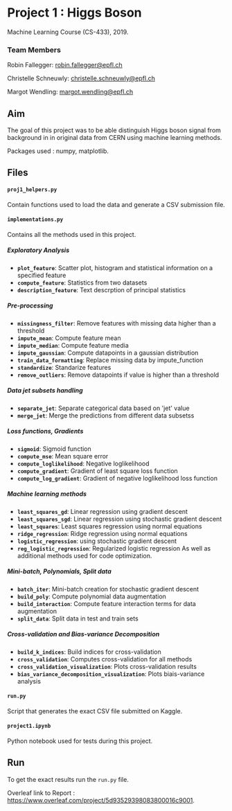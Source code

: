 # Project 1 : Higgs Boson
Machine Learning Course (CS-433), 2019.

### Team Members

Robin Fallegger: robin.fallegger@epfl.ch

Christelle Schneuwly: christelle.schneuwly@epfl.ch

Margot Wendling: margot.wendling@epfl.ch

## Aim
The goal of this project was to be able distinguish Higgs boson signal from background in in original data from CERN using machine learning methods. 

Packages used : numpy, matplotlib.

## Files
#### `proj1_helpers.py`
Contain functions used to load the data and generate a CSV submission file.

#### `implementations.py`
Contains all the methods used in this project.

##### Exploratory Analysis
- **`plot_feature`**: Scatter plot, histogram and statistical information on a specified feature
- **`compute_feature`**: Statistics from two datasets
- **`description_feature`**: Text descrption of principal statistics
##### Pre-processing
- **`missingness_filter`**: Remove features with missing data higher than a threshold
- **`impute_mean`**: Compute feature mean
- **`impute_median`**: Compute feature media
- **`impute_gaussian`**: Compute datapoints in a gaussian distribution
- **`train_data_formatting`**: Replace missing data by impute_function 
- **`standardize`**: Standarize features
- **`remove_outliers`**: Remove datapoints if value is higher than a threshold
##### Data jet subsets handling
- **`separate_jet`**: Separate categorical data  based on 'jet' value
- **`merge_jet`**: Merge the predictions from different data subsetss
##### Loss functions, Gradients
- **`sigmoid`**: Sigmoid function 
- **`compute_mse`**: Mean square error
- **`compute_loglikelihood`**: Negative loglikelihood
- **`compute_gradient`**: Gradient of least square loss function
- **`compute_log_gradient`**: Gradient of negative loglikelihood loss function 
##### Machine learning methods
- **`least_squares_gd`**: Linear regression using gradient descent
- **`least_squares_sgd`**: Linear regression using stochastic gradient descent
- **`least_squares`**: Least squares regression using normal equations
- **`ridge_regression`**: Ridge regression using normal equations
- **`logistic_regression`**: using stochastic gradient descent
- **`reg_logistic_regression`**: Regularized logistic regression
As well as additional methods used for code optimization. 
##### Mini-batch, Polynomials, Split data
- **`batch_iter`**: Mini-batch creation for stochastic gradient descent
- **`build_poly`**: Compute polynomial data augmentation
- **`build_interaction`**: Compute feature interaction terms for data augmentation
- **`split_data`**: Split data in test and train sets
##### Cross-validation and Bias-variance Decomposition
- **`build_k_indices`**: Build indices for cross-validation
- **`cross_validation`**: Computes cross-validation for all methods 
- **`cross_validation_visualization`**: Plots cross-validation results
- **`bias_variance_decomposition_visualization`**: Plots biais-variance analysis

#### `run.py`
Script that generates the exact CSV file submitted on Kaggle.

#### `project1.ipynb`
Python notebook used for tests during this project.

## Run
To get the exact results run the `run.py` file.


Overleaf link to Report : https://www.overleaf.com/project/5d93529398083800016c9001.
